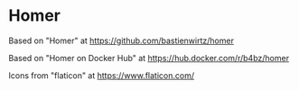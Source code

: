 # Homer

Based on "Homer" at https://github.com/bastienwirtz/homer

Based on "Homer on Docker Hub" at https://hub.docker.com/r/b4bz/homer

Icons from "flaticon" at https://www.flaticon.com/
